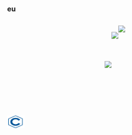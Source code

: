 ### eu

##

<div style ="display: flex; align-items: center; justify-content:center;">
  <div class="image">
    <img align="center" height="130em" src="https://upload.wikimedia.org/wikipedia/en/9/9b/Cricket_West_Indies_Logo_2017.png">
    </div>
<img align="right" height="150em" src="https://github-readme-stats.vercel.app/api/top-langs/?username=LuisGuilhermeGranada&layout=compact&langs_count=7&theme=maroongold"/>
<img height="180em" src="https://github-readme-stats.vercel.app/api?username=LuisGuilhermeGranada&show_icons=true&theme=maroongold&include_all_commits=true&count_private=false"/>
</div>

##
  
<div>
    <img align="center" alt="Eu-C" height="30" width="40" src="https://raw.githubusercontent.com/devicons/devicon/master/icons/c/c-line.svg">
</div>
